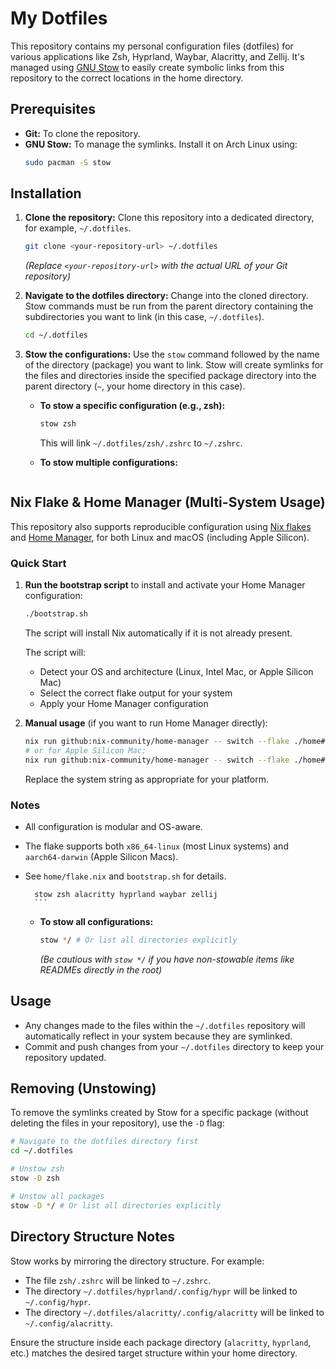 # My Dotfiles

This repository contains my personal configuration files (dotfiles) for various applications like Zsh, Hyprland, Waybar, Alacritty, and Zellij. It's managed using [GNU Stow](https://www.gnu.org/software/stow/) to easily create symbolic links from this repository to the correct locations in the home directory.

## Prerequisites

-   **Git:** To clone the repository.
-   **GNU Stow:** To manage the symlinks. Install it on Arch Linux using:
    ```bash
    sudo pacman -S stow
    ```

## Installation

1.  **Clone the repository:**
    Clone this repository into a dedicated directory, for example, `~/.dotfiles`.

    ```bash
    git clone <your-repository-url> ~/.dotfiles
    ```
    *(Replace `<your-repository-url>` with the actual URL of your Git repository)*

2.  **Navigate to the dotfiles directory:**
    Change into the cloned directory. Stow commands must be run from the parent directory containing the subdirectories you want to link (in this case, `~/.dotfiles`).

    ```bash
    cd ~/.dotfiles
    ```

3.  **Stow the configurations:**
    Use the `stow` command followed by the name of the directory (package) you want to link. Stow will create symlinks for the files and directories inside the specified package directory into the parent directory (`~`, your home directory in this case).

    *   **To stow a specific configuration (e.g., zsh):**
        ```bash
        stow zsh
        ```
        This will link `~/.dotfiles/zsh/.zshrc` to `~/.zshrc`.

    *   **To stow multiple configurations:**
        ```bash

## Nix Flake & Home Manager (Multi-System Usage)

This repository also supports reproducible configuration using [Nix flakes](https://nixos.wiki/wiki/Flakes) and [Home Manager](https://nix-community.github.io/home-manager/), for both Linux and macOS (including Apple Silicon).

### Quick Start

1. **Run the bootstrap script** to install and activate your Home Manager configuration:

    ```sh
    ./bootstrap.sh
    ```
    The script will install Nix automatically if it is not already present.

    The script will:
    - Detect your OS and architecture (Linux, Intel Mac, or Apple Silicon Mac)
    - Select the correct flake output for your system
    - Apply your Home Manager configuration

3. **Manual usage** (if you want to run Home Manager directly):

    ```sh
    nix run github:nix-community/home-manager -- switch --flake ./home#x86_64-linux-default
    # or for Apple Silicon Mac:
    nix run github:nix-community/home-manager -- switch --flake ./home#aarch64-darwin-default
    ```

    Replace the system string as appropriate for your platform.

### Notes

- All configuration is modular and OS-aware.
- The flake supports both `x86_64-linux` (most Linux systems) and `aarch64-darwin` (Apple Silicon Macs).
- See `home/flake.nix` and `bootstrap.sh` for details.

        stow zsh alacritty hyprland waybar zellij
        ```

    *   **To stow all configurations:**
        ```bash
        stow */ # Or list all directories explicitly
        ```
        *(Be cautious with `stow */` if you have non-stowable items like READMEs directly in the root)*

## Usage

-   Any changes made to the files within the `~/.dotfiles` repository will automatically reflect in your system because they are symlinked.
-   Commit and push changes from your `~/.dotfiles` directory to keep your repository updated.

## Removing (Unstowing)

To remove the symlinks created by Stow for a specific package (without deleting the files in your repository), use the `-D` flag:

```bash
# Navigate to the dotfiles directory first
cd ~/.dotfiles

# Unstow zsh
stow -D zsh

# Unstow all packages
stow -D */ # Or list all directories explicitly
```

## Directory Structure Notes

Stow works by mirroring the directory structure. For example:

-   The file `zsh/.zshrc` will be linked to `~/.zshrc`.
-   The directory `~/.dotfiles/hyprland/.config/hypr` will be linked to `~/.config/hypr`.
-   The directory `~/.dotfiles/alacritty/.config/alacritty` will be linked to `~/.config/alacritty`.

Ensure the structure inside each package directory (`alacritty`, `hyprland`, etc.) matches the desired target structure within your home directory.
